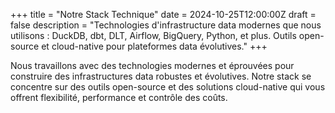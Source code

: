 +++
title = "Notre Stack Technique"
date = 2024-10-25T12:00:00Z
draft = false
description = "Technologies d'infrastructure data modernes que nous utilisons : DuckDB, dbt, DLT, Airflow, BigQuery, Python, et plus. Outils open-source et cloud-native pour plateformes data évolutives."
+++

Nous travaillons avec des technologies modernes et éprouvées pour construire des infrastructures data robustes et évolutives. Notre stack se concentre sur des outils open-source et des solutions cloud-native qui vous offrent flexibilité, performance et contrôle des coûts.
